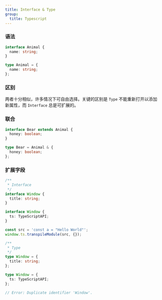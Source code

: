 ```yaml
---
title: Interface & Type
group:
  title: Typescript
---
```


### 语法

```ts
interface Animal {
  name: string;
}

type Animal = {
  name: string;
};
```

### 区别

两者十分相似，许多情况下可自由选择。关键的区别是 `Type` 不能重新打开以添加新属性，而 `Interface` 总是可扩展的。

### 联合

```ts
interface Bear extends Animal {
  honey: boolean;
}

type Bear = Animal & {
  honey: boolean;
};
```

### 扩展字段

```ts
/**
 * Interface
 */
interface Window {
  title: string;
}

interface Window {
  ts: TypeScriptAPI;
}

const src = 'const a = "Hello World"';
window.ts.transpileModule(src, {});

/**
 * Type
 */
type Window = {
  title: string;
};

type Window = {
  ts: TypeScriptAPI;
};

// Error: Duplicate identifier 'Window'.
```
